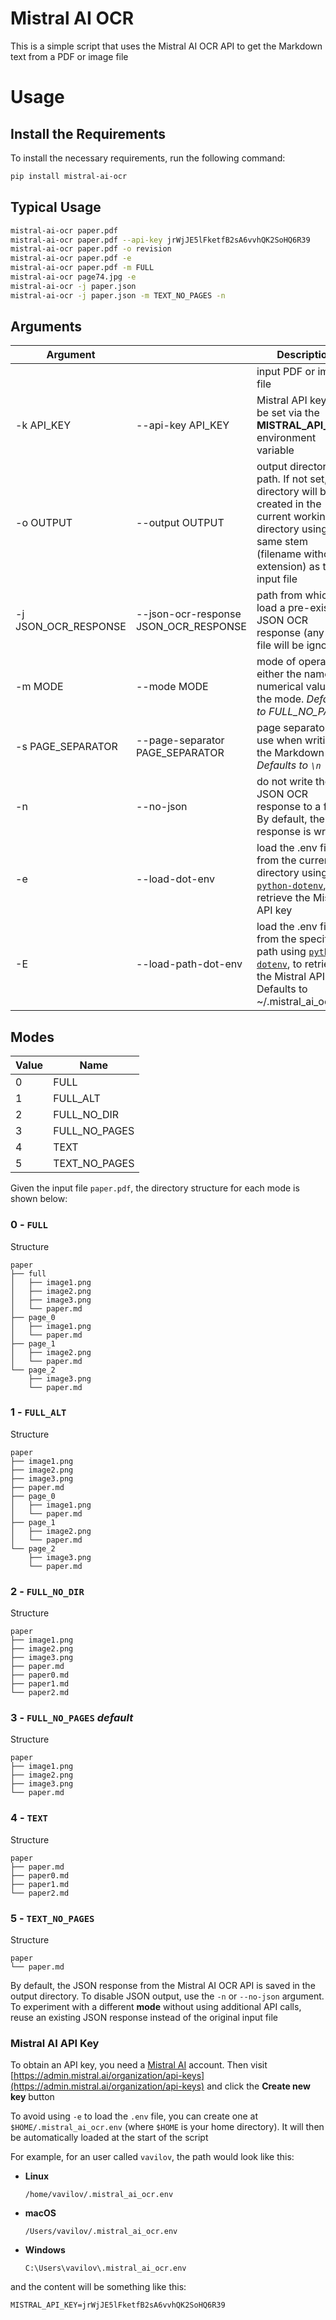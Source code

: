 # Mistral AI OCR
This is a simple script that uses the Mistral AI OCR API to get the Markdown text from a PDF or image file

# Usage

## Install the Requirements

To install the necessary requirements, run the following command:

```sh
pip install mistral-ai-ocr
```

## Typical Usage

```sh
mistral-ai-ocr paper.pdf
mistral-ai-ocr paper.pdf --api-key jrWjJE5lFketfB2sA6vvhQK2SoHQ6R39
mistral-ai-ocr paper.pdf -o revision
mistral-ai-ocr paper.pdf -e
mistral-ai-ocr paper.pdf -m FULL
mistral-ai-ocr page74.jpg -e
mistral-ai-ocr -j paper.json
mistral-ai-ocr -j paper.json -m TEXT_NO_PAGES -n
```

## Arguments

| Argument || Description |
|-|-|-|
| | | input PDF or image file |
| -k API_KEY | --api-key API_KEY | Mistral API key, can be set via the **MISTRAL_API_KEY** environment variable |
| -o OUTPUT | --output OUTPUT | output directory path. If not set, a directory will be created in the current working directory using the same stem (filename without extension) as the input file |
| -j JSON_OCR_RESPONSE | --json-ocr-response JSON_OCR_RESPONSE | path from which to load a pre-existing JSON OCR response (any input file will be ignored) |
| -m MODE | --mode MODE | mode of operation: either the name or numerical value of the mode. _Defaults to FULL_NO_PAGES_ |
| -s PAGE_SEPARATOR | --page-separator PAGE_SEPARATOR | page separator to use when writing the Markdown file. _Defaults to `\n`_ |
| -n | --no-json | do not write the JSON OCR response to a file. By default, the response is written |
| -e | --load-dot-env | load the .env file from the current directory using [`python-dotenv`](https://pypi.org/project/python-dotenv/), to retrieve the Mistral API key |
| -E | --load-path-dot-env | load the .env file from the specified path using [`python-dotenv`](https://pypi.org/project/python-dotenv/), to retrieve the Mistral API key. Defaults to ~/.mistral_ai_ocr.env |

## Modes

| Value | Name |
|-|-|
| 0 | FULL |
| 1 | FULL_ALT |
| 2 | FULL_NO_DIR |
| 3 | FULL_NO_PAGES |
| 4 | TEXT |
| 5 | TEXT_NO_PAGES |

Given the input file `paper.pdf`, the directory structure for each mode is shown below:

### 0 - `FULL`

Structure
```
paper
├── full
│   ├── image1.png
│   ├── image2.png
│   ├── image3.png
│   └── paper.md
├── page_0
│   ├── image1.png
│   └── paper.md
├── page_1
│   ├── image2.png
│   └── paper.md
└── page_2
    ├── image3.png
    └── paper.md
```

### 1 - `FULL_ALT`

Structure
```
paper
├── image1.png
├── image2.png
├── image3.png
├── paper.md
├── page_0
│   ├── image1.png
│   └── paper.md
├── page_1
│   ├── image2.png
│   └── paper.md
└── page_2
    ├── image3.png
    └── paper.md
```

### 2 - `FULL_NO_DIR`

Structure
```
paper
├── image1.png
├── image2.png
├── image3.png
├── paper.md
├── paper0.md
├── paper1.md
└── paper2.md
```

### 3 - `FULL_NO_PAGES` *default*

Structure
```
paper
├── image1.png
├── image2.png
├── image3.png
└── paper.md
```

### 4 - `TEXT`

Structure
```
paper
├── paper.md
├── paper0.md
├── paper1.md
└── paper2.md
```

### 5 - `TEXT_NO_PAGES`

Structure
```
paper
└── paper.md
```

By default, the JSON response from the Mistral AI OCR API is saved in the output directory. To disable JSON output, use the `-n` or `--no-json` argument. To experiment with a different **mode** without using additional API calls, reuse an existing JSON response instead of the original input file

### Mistral AI API Key

To obtain an API key, you need a [Mistral AI](https://auth.mistral.ai/ui/registration) account. Then visit [https://admin.mistral.ai/organization/api-keys](https://admin.mistral.ai/organization/api-keys) and click the **Create new key** button

To avoid using `-e` to load the `.env` file, you can create one at `$HOME/.mistral_ai_ocr.env` (where `$HOME` is your home directory). It will then be automatically loaded at the start of the script

For example, for an user called `vavilov`, the path would look like this:

* **Linux**
  ```
  /home/vavilov/.mistral_ai_ocr.env  
  ```

* **macOS**
  ```
  /Users/vavilov/.mistral_ai_ocr.env  
  ```

* **Windows**
  ```
  C:\Users\vavilov\.mistral_ai_ocr.env  
  ```

and the content will be something like this:

```
MISTRAL_API_KEY=jrWjJE5lFketfB2sA6vvhQK2SoHQ6R39
```
